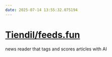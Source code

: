 ```yaml
---
date: 2025-07-14 13:55:32.075194
---
```


# [Tiendil/feeds.fun](https://github.com/Tiendil/feeds.fun)

news reader that tags and scores articles with AI
